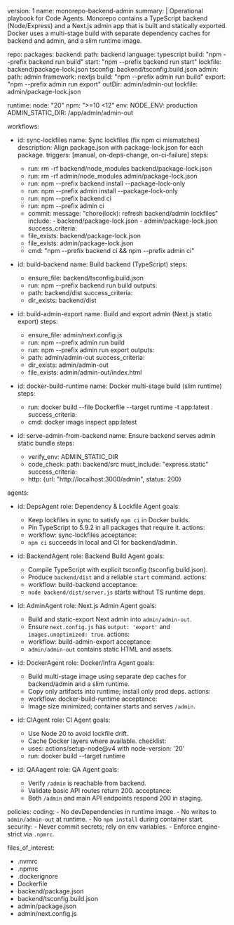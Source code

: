 version: 1
name: monorepo-backend-admin
summary: |
  Operational playbook for Code Agents. Monorepo contains a TypeScript backend (Node/Express)
  and a Next.js admin app that is built and statically exported. Docker uses a multi-stage
  build with separate dependency caches for backend and admin, and a slim runtime image.

repo:
  packages:
    backend:
      path: backend
      language: typescript
      build: "npm --prefix backend run build"
      start: "npm --prefix backend run start"
      lockfile: backend/package-lock.json
      tsconfig: backend/tsconfig.build.json
    admin:
      path: admin
      framework: nextjs
      build: "npm --prefix admin run build"
      export: "npm --prefix admin run export"
      outDir: admin/admin-out
      lockfile: admin/package-lock.json

runtime:
  node: "20"
  npm: ">=10 <12"
  env:
    NODE_ENV: production
    ADMIN_STATIC_DIR: /app/admin/admin-out

workflows:
  - id: sync-lockfiles
    name: Sync lockfiles (fix npm ci mismatches)
    description: Align package.json with package-lock.json for each package.
    triggers: [manual, on-deps-change, on-ci-failure]
    steps:
      - run: rm -rf backend/node_modules backend/package-lock.json
      - run: rm -rf admin/node_modules admin/package-lock.json
      - run: npm --prefix backend install --package-lock-only
      - run: npm --prefix admin install --package-lock-only
      - run: npm --prefix backend ci
      - run: npm --prefix admin ci
      - commit:
          message: "chore(lock): refresh backend/admin lockfiles"
          include:
            - backend/package-lock.json
            - admin/package-lock.json
    success_criteria:
      - file_exists: backend/package-lock.json
      - file_exists: admin/package-lock.json
      - cmd: "npm --prefix backend ci && npm --prefix admin ci"

  - id: build-backend
    name: Build backend (TypeScript)
    steps:
      - ensure_file: backend/tsconfig.build.json
      - run: npm --prefix backend run build
    outputs:
      - path: backend/dist
    success_criteria:
      - dir_exists: backend/dist

  - id: build-admin-export
    name: Build and export admin (Next.js static export)
    steps:
      - ensure_file: admin/next.config.js
      - run: npm --prefix admin run build
      - run: npm --prefix admin run export
    outputs:
      - path: admin/admin-out
    success_criteria:
      - dir_exists: admin/admin-out
      - file_exists: admin/admin-out/index.html

  - id: docker-build-runtime
    name: Docker multi-stage build (slim runtime)
    steps:
      - run: docker build --file Dockerfile --target runtime -t app:latest .
    success_criteria:
      - cmd: docker image inspect app:latest

  - id: serve-admin-from-backend
    name: Ensure backend serves admin static bundle
    steps:
      - verify_env: ADMIN_STATIC_DIR
      - code_check:
          path: backend/src
          must_include: "express.static"
    success_criteria:
      - http: {url: "http://localhost:3000/admin", status: 200}

agents:
  - id: DepsAgent
    role: Dependency & Lockfile Agent
    goals:
      - Keep lockfiles in sync to satisfy `npm ci` in Docker builds.
      - Pin TypeScript to 5.9.2 in all packages that require it.
    actions:
      - workflow: sync-lockfiles
    acceptance:
      - `npm ci` succeeds in local and CI for backend/admin.

  - id: BackendAgent
    role: Backend Build Agent
    goals:
      - Compile TypeScript with explicit tsconfig (tsconfig.build.json).
      - Produce `backend/dist` and a reliable `start` command.
    actions:
      - workflow: build-backend
    acceptance:
      - `node backend/dist/server.js` starts without TS runtime deps.

  - id: AdminAgent
    role: Next.js Admin Agent
    goals:
      - Build and static-export Next admin into `admin/admin-out`.
      - Ensure `next.config.js` has `output: 'export'` and `images.unoptimized: true`.
    actions:
      - workflow: build-admin-export
    acceptance:
      - `admin/admin-out` contains static HTML and assets.

  - id: DockerAgent
    role: Docker/Infra Agent
    goals:
      - Build multi-stage image using separate dep caches for backend/admin and a slim runtime.
      - Copy only artifacts into runtime; install only prod deps.
    actions:
      - workflow: docker-build-runtime
    acceptance:
      - Image size minimized; container starts and serves `/admin`.

  - id: CIAgent
    role: CI Agent
    goals:
      - Use Node 20 to avoid lockfile drift.
      - Cache Docker layers where available.
    checklist:
      - uses: actions/setup-node@v4 with node-version: '20'
      - run: docker build --target runtime

  - id: QAAagent
    role: QA Agent
    goals:
      - Verify `/admin` is reachable from backend.
      - Validate basic API routes return 200.
    acceptance:
      - Both `/admin` and main API endpoints respond 200 in staging.

policies:
  coding:
    - No devDependencies in runtime image.
    - No writes to `admin/admin-out` at runtime.
    - No `npm install` during container start.
  security:
    - Never commit secrets; rely on env variables.
    - Enforce engine-strict via `.npmrc`.

files_of_interest:
  - .nvmrc
  - .npmrc
  - .dockerignore
  - Dockerfile
  - backend/package.json
  - backend/tsconfig.build.json
  - admin/package.json
  - admin/next.config.js
